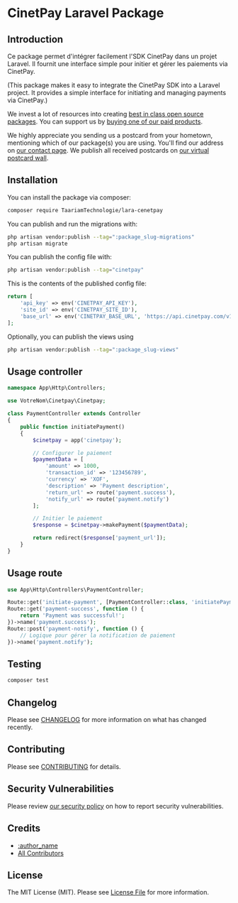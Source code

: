 # CinetPay Laravel Package

## Introduction

Ce package permet d'intégrer facilement l'SDK CinetPay dans un projet Laravel. Il fournit une interface simple pour initier et gérer les paiements via CinetPay.

(This package makes it easy to integrate the CinetPay SDK into a Laravel project. It provides a simple interface for initiating and managing payments via CinetPay.)


We invest a lot of resources into creating [best in class open source packages](https://spatie.be/open-source). You can support us by [buying one of our paid products](https://spatie.be/open-source/support-us).

We highly appreciate you sending us a postcard from your hometown, mentioning which of our package(s) you are using. You'll find our address on [our contact page](https://spatie.be/about-us). We publish all received postcards on [our virtual postcard wall](https://spatie.be/open-source/postcards).

## Installation

You can install the package via composer:

```bash
composer require TaariamTechnologie/lara-cenetpay
```

You can publish and run the migrations with:

```bash
php artisan vendor:publish --tag=":package_slug-migrations"
php artisan migrate
```

You can publish the config file with:

```bash
php artisan vendor:publish --tag="cinetpay"
```

This is the contents of the published config file:

```php
return [
    'api_key' => env('CINETPAY_API_KEY'),
    'site_id' => env('CINETPAY_SITE_ID'),
    'base_url' => env('CINETPAY_BASE_URL', 'https://api.cinetpay.com/v1/'),
];
```

Optionally, you can publish the views using

```bash
php artisan vendor:publish --tag=":package_slug-views"
```

## Usage controller

```php
namespace App\Http\Controllers;

use VotreNom\Cinetpay\Cinetpay;

class PaymentController extends Controller
{
    public function initiatePayment()
    {
        $cinetpay = app('cinetpay');

        // Configurer le paiement
        $paymentData = [
            'amount' => 1000,
            'transaction_id' => '123456789',
            'currency' => 'XOF',
            'description' => 'Payment description',
            'return_url' => route('payment.success'),
            'notify_url' => route('payment.notify')
        ];

        // Initier le paiement
        $response = $cinetpay->makePayment($paymentData);

        return redirect($response['payment_url']);
    }
}

```

## Usage route

```php
use App\Http\Controllers\PaymentController;

Route::get('initiate-payment', [PaymentController::class, 'initiatePayment'])->name('payment.initiate');
Route::get('payment-success', function () {
    return 'Payment was successful!';
})->name('payment.success');
Route::post('payment-notify', function () {
    // Logique pour gérer la notification de paiement
})->name('payment.notify');

```

## Testing

```bash
composer test
```

## Changelog

Please see [CHANGELOG](CHANGELOG.md) for more information on what has changed recently.

## Contributing

Please see [CONTRIBUTING](CONTRIBUTING.md) for details.

## Security Vulnerabilities

Please review [our security policy](../../security/policy) on how to report security vulnerabilities.

## Credits

- [:author_name](https://github.com/:author_username)
- [All Contributors](../../contributors)

## License

The MIT License (MIT). Please see [License File](LICENSE.md) for more information.
